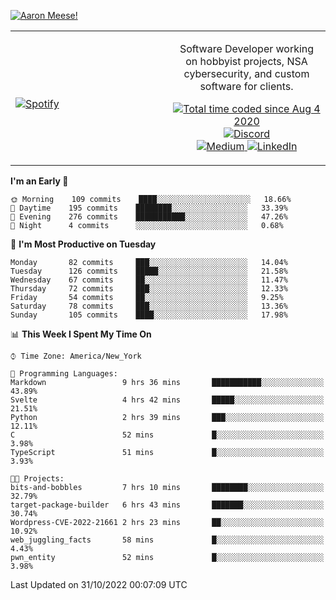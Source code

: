 [![Aaron Meese!](https://user-images.githubusercontent.com/17814535/88975338-a2aabf00-d27f-11ea-963f-8a19608716b4.png)](https://github.com/ajmeese7/readme-ascii "README ASCII")

<!-- Modified from project here: https://github.com/novatorem/novatorem -->
<table width="100%">
  <tr>
  <td width="50%">

&nbsp; <br> [![Spotify](https://ajmeese7.vercel.app/api/spotify)](https://open.spotify.com/user/ajmeese)

  </td>
  <td width="50%">
    <p align="center">
    Software Developer working on hobbyist projects, NSA cybersecurity, and custom software for clients.
    </p>
    <p align="center">
      <a href="https://wakatime.com/@f726891d-3b02-46cd-9b60-e8c59f9e2b14">
        <img src="https://wakatime.com/badge/user/f726891d-3b02-46cd-9b60-e8c59f9e2b14.svg" alt="Total time coded since Aug 4 2020" title="WakaTime" />
      </a>
      <a href="http://link.aaronmeese.com/discord">
        <img src="https://img.shields.io/badge/discord-ajmeese7%234835-369?style=flat-square&logo=discord&logoColor=white&color=purple" alt="Discord" title="Discord">
      </a>
      <br />
      <a href="https://link.aaronmeese.com/medium">
        <img src="https://img.shields.io/badge/medium-ajmeese7-1DB954?style=flat-square&logo=medium&logoColor=white" alt="Medium" title="Medium">
      </a>
      <a href="https://link.aaronmeese.com/linkedin">
        <img src="https://img.shields.io/badge/linkedIn-aaronmeese-1DB954?style=flat-square&logo=linkedin&logoColor=white&color=blue" alt="LinkedIn" title="LinkedIn">
      </a>
    </p>
  </td>

</table>

[//]: <> (The `&nbsp;` is to have Aphelion take up more space)

<!--START_SECTION:waka-->
**I'm an Early 🐤** 

```text
🌞 Morning    109 commits    ████░░░░░░░░░░░░░░░░░░░░░   18.66% 
🌆 Daytime    195 commits    ████████░░░░░░░░░░░░░░░░░   33.39% 
🌃 Evening    276 commits    ███████████░░░░░░░░░░░░░░   47.26% 
🌙 Night      4 commits      ░░░░░░░░░░░░░░░░░░░░░░░░░   0.68%

```
📅 **I'm Most Productive on Tuesday** 

```text
Monday       82 commits     ███░░░░░░░░░░░░░░░░░░░░░░   14.04% 
Tuesday      126 commits    █████░░░░░░░░░░░░░░░░░░░░   21.58% 
Wednesday    67 commits     ██░░░░░░░░░░░░░░░░░░░░░░░   11.47% 
Thursday     72 commits     ███░░░░░░░░░░░░░░░░░░░░░░   12.33% 
Friday       54 commits     ██░░░░░░░░░░░░░░░░░░░░░░░   9.25% 
Saturday     78 commits     ███░░░░░░░░░░░░░░░░░░░░░░   13.36% 
Sunday       105 commits    ████░░░░░░░░░░░░░░░░░░░░░   17.98%

```


📊 **This Week I Spent My Time On** 

```text
⌚︎ Time Zone: America/New_York

💬 Programming Languages: 
Markdown                 9 hrs 36 mins       ███████████░░░░░░░░░░░░░░   43.89% 
Svelte                   4 hrs 42 mins       █████░░░░░░░░░░░░░░░░░░░░   21.51% 
Python                   2 hrs 39 mins       ███░░░░░░░░░░░░░░░░░░░░░░   12.11% 
C                        52 mins             █░░░░░░░░░░░░░░░░░░░░░░░░   3.98% 
TypeScript               51 mins             █░░░░░░░░░░░░░░░░░░░░░░░░   3.93%

🐱‍💻 Projects: 
bits-and-bobbles         7 hrs 10 mins       ████████░░░░░░░░░░░░░░░░░   32.79% 
target-package-builder   6 hrs 43 mins       ███████░░░░░░░░░░░░░░░░░░   30.74% 
Wordpress-CVE-2022-21661 2 hrs 23 mins       ██░░░░░░░░░░░░░░░░░░░░░░░   10.92% 
web_juggling_facts       58 mins             █░░░░░░░░░░░░░░░░░░░░░░░░   4.43% 
pwn_entity               52 mins             █░░░░░░░░░░░░░░░░░░░░░░░░   3.98%

```


 Last Updated on 31/10/2022 00:07:09 UTC
<!--END_SECTION:waka-->
